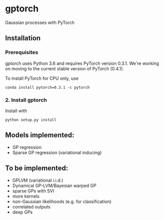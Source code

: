 # gptorch
Gaussian processes with PyTorch

## Installation

### Prerequisites

gptorch uses Python 3.6 and requires PyTorch version 0.3.1.
We're working on moving to the current stable version of PyTorch (0.4.1).

To install PyTorch for CPU only, use

```
conda install pytorch=0.3.1 -c pytorch
```

### 2. Install gptorch

Install with

```
python setup.py install
```

## Models implemented:

- GP regression
- Sparse GP regression (variational inducing)

## To be implemented:

- GPLVM (variational i.i.d.)
- Dynamical GP-LVM/Bayesian warped GP
- sparse GPs with SVI
- more kernels
- non-Gaussian likelihoods (e.g. for classification)
- correlated outputs
- deep GPs
